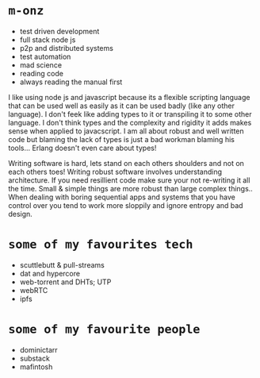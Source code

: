 # `m-onz`

* test driven development
* full stack node js
* p2p and distributed systems
* test automation
* mad science
* reading code
* always reading the manual first

I like using node js and javascript because its a flexible scripting language that can be used well as easily as it can be used badly (like any other language). I don't feek like adding types to it or transpiling it to some other language. I don't think types and the complexity and rigidity it adds makes sense when applied to javacscript. I am all about robust and well written code but blaming the lack of types is just a bad workman blaming his tools... Erlang doesn't even care about types!

Writing software is hard, lets stand on each others shoulders and not on each others toes! Writing robust software involves understanding architecture. If you need resillient code make sure your not re-writing it all the time. Small & simple things are more robust than large complex things.. When dealing with boring sequential apps and systems that you have control over you tend to work more sloppily and ignore entropy and bad design.

# `some of my favourites tech`

* scuttlebutt & pull-streams
* dat and hypercore
* web-torrent and DHTs; UTP
* webRTC
* ipfs

# `some of my favourite people`

* dominictarr
* substack
* mafintosh
